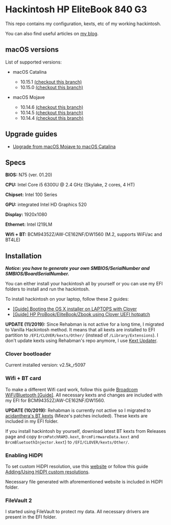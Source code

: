 # Hackintosh HP EliteBook 840 G3

This repo contains my configuration, kexts, etc of my working hackintosh.

You can also find useful articles on [my blog](https://hologos.github.io).

## macOS versions

List of supported versions:

- macOS Catalina
    - 10.15.1 [(checkout this branch)](https://github.com/Hologos/hackintosh-hp-elitebook-840-g3/tree/10.15.1)
    - 10.15.0 [(checkout this branch)](https://github.com/Hologos/hackintosh-hp-elitebook-840-g3/tree/10.15.0)

- macOS Mojave
    - 10.14.6 [(checkout this branch)](https://github.com/Hologos/hackintosh-hp-elitebook-840-g3/tree/10.14.6)
    - 10.14.5 [(checkout this branch)](https://github.com/Hologos/hackintosh-hp-elitebook-840-g3/tree/10.14.5)
    - 10.14.4 [(checkout this branch)](https://github.com/Hologos/hackintosh-hp-elitebook-840-g3/tree/10.14.4)

## Upgrade guides

- [Upgrade from macOS Mojave to macOS Catalina](https://hologos.github.io/upgrade-from-macos-mojave-to-macos-catalina/)

## Specs

**BIOS:** N75 (ver. 01.20)

**CPU:** Intel Core i5 6300U @ 2.4 GHz (Skylake, 2 cores, 4 HT)

**Chipset:** Intel 100 Series

**GPU:** integrated Intel HD Graphics 520

**Display:** 1920x1080

**Ethernet:** Intel I219LM

**Wifi + BT:** BCM94352Z/AW-CE162NF/DW1560 (M.2, supports WiFi/ac and BT4LE)

## Installation

***Notice: you have to generate your own SMBIOS/SerialNumber and SMBIOS/BoardSerialNumber.***

You can either install your hackintosh all by yourself or you can use my EFI folders to install and run the hackintosh.

To install hackintosh on your laptop, follow these 2 guides:

- [[Guide] Booting the OS X installer on LAPTOPS with Clover](https://www.tonymacx86.com/threads/guide-booting-the-os-x-installer-on-laptops-with-clover.148093/)
- [[Guide] HP ProBook/EliteBook/Zbook using Clover UEFI hotpatch](https://www.tonymacx86.com/threads/guide-hp-probook-elitebook-zbook-using-clover-uefi-hotpatch.261719/)

**UPDATE (11/2019):** Since Rehabman is not active for a long time, I migrated to Vanilla Hackintosh method. It means that all kexts are installed to EFI partition to `/EFI/CLOVER/kexts/Other/` (instead of `/Library/Extensions`). I don't update kexts using Rehabman's repo anymore, I use [Kext Updater](https://bitbucket.org/profdrluigi/kextupdater/downloads/).

### Clover bootloader

Current installed version: v2.5k_r5097

### Wifi + BT card

To make a different Wifi card work, follow this guide [Broadcom WiFi/Bluetooth [Guide]](https://www.tonymacx86.com/threads/broadcom-wifi-bluetooth-guide.242423/). All necessary kexts and changes are included with my EFI for BCM94352Z/AW-CE162NF/DW1560.

**UPDATE (10/2019):** Rehabman is currently not active so I migrated to [acidanthera's BT kexts](https://github.com/acidanthera/BrcmPatchRAM) (Mieze's patches included). These kexts are included in my EFI folder.

If you install hackintosh by yourself, download latest BT kexts from Releases page and copy `BrcmPatchRAM3.kext`, `BrcmFirmwareData.kext` and `BrcmBluetoothInjector.kext`) to `/EFI/CLOVER/kexts/Other/`.

### Enabling HiDPI

To set custom HiDPI resolution, use this [website](https://comsysto.github.io/Display-Override-PropertyList-File-Parser-and-Generator-with-HiDPI-Support-For-Scaled-Resolutions/) or follow this guide [Adding/Using HiDPI custom resolutions](https://www.tonymacx86.com/threads/adding-using-hidpi-custom-resolutions.133254/).

Necessary file generated with aforementioned website is included in HiDPI folder.

### FileVault 2

I started using FileVault to protect my data. All necessary drivers are present in the EFI folder.
